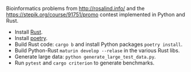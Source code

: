Bioinformatics problems from http://rosalind.info/ and the https://stepik.org/course/91751/promo contest implemented in Python and Rust.

- Install [Rust](https://www.rust-lang.org/tools/install).
- Install [poetry](https://github.com/python-poetry/poetry).
- Build Rust code: `cargo b` and install Python packages `poetry install`. 
- Build Python-Rust `maturin develop --relase` in the various Rust libs. 
- Generate large data: `python generate_large_test_data.py`.
- Run `pytest` and `cargo criterion` to generate benchmarks.